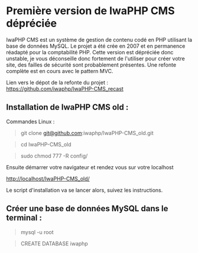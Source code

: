 Première version de IwaPHP CMS dépréciée
========================================

IwaPHP CMS est un système de gestion de contenu codé en PHP utilisant la base de données MySQL.
Le projet a été crée en 2007 et en permanence réadapté pour la comptabilité PHP.
Cette version est dépréciée donc unstable, je vous déconseille donc fortement de l'utiliser pour créer votre site, des failles de sécurité sont probablement présentes. Une refonte complète est en cours avec le pattern MVC.

Lien vers le dépot de la refonte du projet :
https://github.com/iwaphp/IwaPHP-CMS_recast

Installation de IwaPHP CMS old :
--------------------------------

Commandes Linux :

> git clone git@github.com:iwaphp/IwaPHP-CMS_old.git

> cd IwaPHP-CMS_old

> sudo chmod 777 -R config/

Ensuite démarrer votre navigateur et rendez vous sur votre localhost

<http://localhost/IwaPHP-CMS_old/>

Le script d'installation va se lancer alors, suivez les instructions.

Créer une base de données MySQL dans le terminal :
--------------------------------------------------

> mysql -u root

> CREATE DATABASE iwaphp
